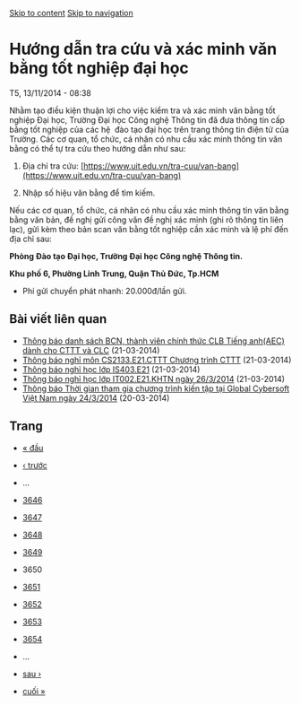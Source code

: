 [Skip to content](https://daa.uit.edu.vn/thongbao/huong-dan-tra-cuu-va-xac-minh-van-bang-tot-nghiep-dai-hoc?page=3649#main)
 [Skip to navigation](https://daa.uit.edu.vn/thongbao/huong-dan-tra-cuu-va-xac-minh-van-bang-tot-nghiep-dai-hoc?page=3649#main-nav)

Hướng dẫn tra cứu và xác minh văn bằng tốt nghiệp đại học
=========================================================

T5, 13/11/2014 - 08:38

Nhằm tạo điều kiện thuận lợi cho việc kiểm tra và xác minh văn bằng tốt nghiệp Đại học, Trường Đại học Công nghệ Thông tin đã đưa thông tin cấp bằng tốt nghiệp của các hệ  đào tạo đại học trên trang thông tin điện tử của Trường. Các cơ quan, tổ chức, cá nhân có nhu cầu xác minh thông tin văn bằng có thể tự tra cứu theo hướng dẫn như sau:

1.  Địa chỉ tra cứu: [https://www.uit.edu.vn/tra-cuu/van-bang](https://www.uit.edu.vn/tra-cuu/van-bang)
    
2.  Nhập số hiệu văn bằng để tìm kiếm.

Nếu các cơ quan, tổ chức, cá nhân có nhu cầu xác minh thông tin văn bằng bằng văn bản, đề nghị gửi công văn đề nghị xác minh (ghi rõ thông tin liên lạc), gửi kèm theo bản scan văn bằng tốt nghiệp cần xác minh và lệ phí đến địa chỉ sau:  

**Phòng Đào tạo Đại học, Trường Đại học Công nghệ Thông tin.**

**Khu phố 6, Phường Linh Trung, Quận Thủ Đức, Tp.HCM**

*   Phí gửi chuyển phát nhanh: 20.000đ/lần gửi.

Bài viết liên quan
------------------

*   [Thông báo danh sách BCN, thành viên chính thức CLB Tiếng anh(AEC) dành cho CTTT và CLC](https://daa.uit.edu.vn/thongbao/thong-bao-danh-sach-bcn-thanh-vien-chinh-thuc-clb-tieng-anhaec-danh-cho-cttt-va-clc)
     (21-03-2014)
*   [Thông báo nghỉ môn CS2133.E21.CTTT Chương trình CTTT](https://daa.uit.edu.vn/thongbao/thong-bao-nghi-mon-cs2133e21cttt-chuong-trinh-cttt)
     (21-03-2014)
*   [Thông báo nghỉ học lớp IS403.E21](https://daa.uit.edu.vn/thongbao/thong-bao-nghi-hoc-lop-is403e21)
     (21-03-2014)
*   [Thông báo nghỉ học lớp IT002.E21.KHTN ngày 26/3/2014](https://daa.uit.edu.vn/thongbao/thong-bao-nghi-hoc-lop-it002e21khtn-ngay-2632014)
     (21-03-2014)
*   [Thông báo Thời gian tham gia chương trình kiến tập tại Global Cybersoft Việt Nam ngày 24/3/2014](https://daa.uit.edu.vn/thongbao/thong-bao-thoi-gian-tham-gia-chuong-trinh-kien-tap-tai-global-cybersoft-viet-nam-ngay)
     (20-03-2014)

Trang
-----

*   [« đầu](https://daa.uit.edu.vn/thongbao/huong-dan-tra-cuu-va-xac-minh-van-bang-tot-nghiep-dai-hoc "Đến trang đầu tiên")
    
*   [‹ trước](https://daa.uit.edu.vn/thongbao/huong-dan-tra-cuu-va-xac-minh-van-bang-tot-nghiep-dai-hoc?page=3648 "Đến trang kế trước")
    
*   …
*   [3646](https://daa.uit.edu.vn/thongbao/huong-dan-tra-cuu-va-xac-minh-van-bang-tot-nghiep-dai-hoc?page=3645 "Đến trang 3646")
    
*   [3647](https://daa.uit.edu.vn/thongbao/huong-dan-tra-cuu-va-xac-minh-van-bang-tot-nghiep-dai-hoc?page=3646 "Đến trang 3647")
    
*   [3648](https://daa.uit.edu.vn/thongbao/huong-dan-tra-cuu-va-xac-minh-van-bang-tot-nghiep-dai-hoc?page=3647 "Đến trang 3648")
    
*   [3649](https://daa.uit.edu.vn/thongbao/huong-dan-tra-cuu-va-xac-minh-van-bang-tot-nghiep-dai-hoc?page=3648 "Đến trang 3649")
    
*   3650
*   [3651](https://daa.uit.edu.vn/thongbao/huong-dan-tra-cuu-va-xac-minh-van-bang-tot-nghiep-dai-hoc?page=3650 "Đến trang 3651")
    
*   [3652](https://daa.uit.edu.vn/thongbao/huong-dan-tra-cuu-va-xac-minh-van-bang-tot-nghiep-dai-hoc?page=3651 "Đến trang 3652")
    
*   [3653](https://daa.uit.edu.vn/thongbao/huong-dan-tra-cuu-va-xac-minh-van-bang-tot-nghiep-dai-hoc?page=3652 "Đến trang 3653")
    
*   [3654](https://daa.uit.edu.vn/thongbao/huong-dan-tra-cuu-va-xac-minh-van-bang-tot-nghiep-dai-hoc?page=3653 "Đến trang 3654")
    
*   …
*   [sau ›](https://daa.uit.edu.vn/thongbao/huong-dan-tra-cuu-va-xac-minh-van-bang-tot-nghiep-dai-hoc?page=3650 "Đến trang kế sau")
    
*   [cuối »](https://daa.uit.edu.vn/thongbao/huong-dan-tra-cuu-va-xac-minh-van-bang-tot-nghiep-dai-hoc?page=3863 "Đến trang cuối cùng")